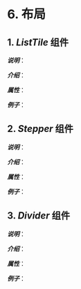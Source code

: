 # 6. 布局

## 1. _ListTile_ 组件

_**说明**_：

_**介绍**_：

_**属性**_：

_**例子**_：

## 2. _Stepper_ 组件

_**说明**_：

_**介绍**_：

_**属性**_：

_**例子**_：

## 3. _Divider_ 组件

_**说明**_：

_**介绍**_：

_**属性**_：

_**例子**_：

